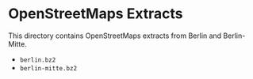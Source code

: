 # OpenStreetMaps Extracts

This directory contains OpenStreetMaps extracts from Berlin and Berlin-Mitte.

- `berlin.bz2`
- `berlin-mitte.bz2`
